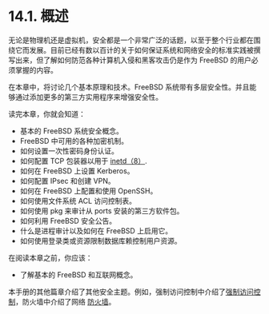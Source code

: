 # 14.1. 概述


无论是物理机还是虚拟机，安全都是一个非常广泛的话题，以至于整个行业都在围绕它而发展。目前已经有数以百计的关于如何保证系统和网络安全的标准实践被撰写出来，但了解如何防范各种计算机入侵和黑客攻击仍是作为 FreeBSD 的用户必须掌握的内容。

在本章中，将讨论几个基本原理和技术。FreeBSD 系统带有多层安全性。并且能够通过添加更多的第三方实用程序来增强安全性。

读完本章，你就会知道：

- 基本的 FreeBSD 系统安全概念。
- FreeBSD 中可用的各种加密机制。
- 如何设置一次性密码身份认证。
- 如何配置 TCP 包装器以用于 [inetd（8）](https://www.freebsd.org/cgi/man.cgi?query=inetd&sektion=8&format=html).
- 如何在 FreeBSD 上设置 Kerberos。
- 如何配置 IPsec 和创建 VPN。
- 如何在 FreeBSD 上配置和使用 OpenSSH。
- 如何使用文件系统 ACL 访问控制表。
- 如何使用 pkg 来审计从 ports 安装的第三方软件包。
- 如何利用 FreeBSD 安全公告。
- 什么是进程审计以及如何在 FreeBSD 上启用它。
- 如何使用登录类或资源限制数据库赖控制用户资源。

在阅读本章之前，你应该：

- 了解基本的 FreeBSD 和互联网概念。

本手册的其他篇章介绍了其他安全主题。例如，强制访问控制中介绍了[强制访问控制](https://docs.freebsd.org/en/books/handbook/mac/index.html#mac)，防火墙中介绍了网络 [防火墙](https://docs.freebsd.org/en/books/handbook/firewalls/index.html#firewalls)。

